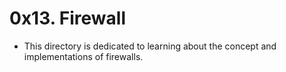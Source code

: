 # 0x13. Firewall
- This directory is dedicated to learning about the concept and implementations of firewalls.
